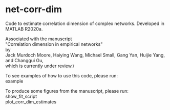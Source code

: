 # net-corr-dim
Code to estimate correlation dimension of complex networks. Developed in MATLAB R2020a.

Associated with the manuscript\
"Correlation dimension in empirical networks"\
by\
Jack Murdoch Moore, Haiying Wang, Michael Small, Gang Yan, Huijie Yang, and Changgui Gu,\
which is currently under review.\

To see examples of how to use this code, please run:\
example

To produce some figures from the manuscript, please run:\
show_fit_script\
plot_corr_dim_estimates

